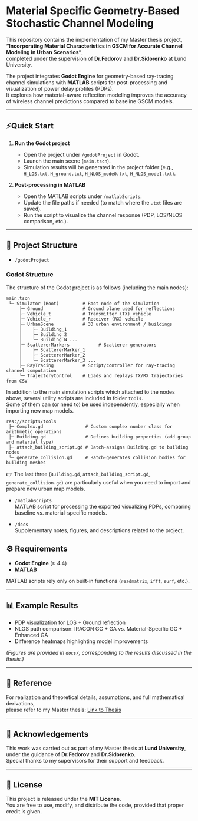 # Material Specific Geometry-Based Stochastic Channel Modeling

This repository contains the implementation of my Master thesis project,  
**“Incorporating Material Characteristics in GSCM for Accurate Channel Modeling in Urban Scenarios”**,  
completed under the supervision of **Dr.Fedorov** and **Dr.Sidorenko** at Lund University.

The project integrates **Godot Engine** for geometry-based ray-tracing channel simulations with **MATLAB** scripts for post-processing and visualization of power delay profiles (PDPs).  
It explores how material-aware reflection modeling improves the accuracy of wireless channel predictions compared to baseline GSCM models.

---

## ⚡Quick Start

1. **Run the Godot project**
   - Open the project under `/godotProject` in Godot.
   - Launch the main scene (`main.tscn`).
   - Simulation results will be generated in the project folder (e.g., `H_LOS.txt`, `H_ground.txt`, `H_NLOS_mode0.txt`, `H_NLOS_mode1.txt`).

2. **Post-processing in MATLAB**
   - Open the MATLAB scripts under `/matlabScripts`.
   - Update the file paths if needed (to match where the `.txt` files are saved).
   - Run the script to visualize the channel response (PDP, LOS/NLOS comparison, etc.).


---

## 📂 Project Structure
- `/godotProject`  


### Godot Structure

The structure of the Godot project is as follows (including the main nodes):
```text
main.tscn
 └─ Simulator (Root)         # Root node of the simulation
     ├─ Ground               # Ground plane used for reflections
     ├─ Vehicle_t            # Transmitter (TX) vehicle
     ├─ Vehicle_r            # Receiver (RX) vehicle
     ├─ UrbanScene           # 3D urban environment / buildings
     │    ├─ Building_1
     │    ├─ Building_2
     │    └─ Building_N ...
     ├─ ScattererMarkers           # Scatterer generators
     │    ├─ ScattererMarker_1 
     │    ├─ ScattererMarker_2 
     │    └─ ScattererMarker_3 ...
     ├─ RayTracing           # Script/controller for ray-tracing channel computation
     └─ TrajectoryControl    # Loads and replays TX/RX trajectories from CSV
```

In addition to the main simulation scripts which attached to the nodes above, several utility scripts are included in folder `tools`.  
Some of them can (or need to) be used independently, especially when importing new map models.

```text
res://scripts/tools
 ├─ Complex.gd                # Custom complex number class for arithmetic operations
 ├─ Building.gd               # Defines building properties (add group and material type)
 ├─ attach_building_script.gd # Batch-assigns Building.gd to building nodes
 └─ generate_collision.gd     # Batch-generates collision bodies for building meshes
```

👉 The last three (`Building.gd`, `attach_building_script.gd`, `generate_collision.gd`) are particularly useful when you need to import and prepare new urban map models.


- `/matlabScripts`  
  MATLAB script for processing the exported visualizing PDPs, comparing baseline vs. material-specific models.

- `/docs`  
  Supplementary notes, figures, and descriptions related to the project.


## ⚙️ Requirements
- **Godot Engine** (≥ 4.4)  
- **MATLAB** 

MATLAB scripts rely only on built-in functions (`readmatrix`, `ifft`, `surf`, etc.).

---

## 📊 Example Results
- PDP visualization for LOS + Ground reflection  
- NLOS path comparison: IRACON GC + GA vs. Material-Specific GC + Enhanced GA  
- Difference heatmaps highlighting model improvements 

*(Figures are provided in `docs/`, corresponding to the results discussed in the thesis.)*

---

## 📖 Reference
For realization and theoretical details, assumptions, and full mathematical derivations,  
please refer to my Master thesis: [Link to Thesis](https://lup.lub.lu.se/luur/download?func=downloadFile&recordOId=9199261&fileOId=9201508)


---

## 🙏 Acknowledgements
This work was carried out as part of my Master thesis at **Lund University**,  
under the guidance of **Dr.Fedorov** and **Dr.Sidorenko**.  
Special thanks to my supervisors for their support and feedback.

---

## 📜 License
This project is released under the **MIT License**.  
You are free to use, modify, and distribute the code, provided that proper credit is given.
